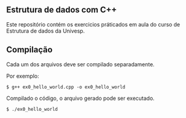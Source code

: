 ## Estrutura de dados com C++

Este repositório contém os exercicios práticados em aula do curso de Estrutura de dados da Univesp.

## Compilação

Cada um dos arquivos deve ser compilado separadamente.

Por exemplo:

`$ g++ ex0_hello_world.cpp -o ex0_hello_world`

Compilado o código, o arquivo gerado pode ser executado.

`$ ./ex0_hello_world`

###
